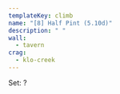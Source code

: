 ```yaml
---
templateKey: climb
name: "[8] Half Pint (5.10d)"
description: " "
wall:
  - tavern
crag:
  - klo-creek
---
```


Set: ?
